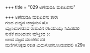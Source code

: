 +++
title = "029 ಅಣೆದುದಹಿ ಮಕುಟವನು"

+++
ಅಣೆದುದಹಿ ಮಕುಟವನು ತಾರಾ   
ಗಣದ ಮಧ್ಯದ ಚಂದ್ರಮನ ಹೊ   
ಯ್ದಣಲೊಳಡಸಿದ ರಾಹುವಿನ ರಹಿಯಾಯ್ತು ನಿಮಿಷದಲಿ  
ಕುಣಿಕೆ ಮುರಿದುದು ಮೌಕ್ತಿಕದ ಕೀ   
ಲಣದ ವಜ್ರದ ಮಾಣಿಕದ ವರ   
ಮಣಿಗಳೊಕ್ಕವು ರಕುತ ಮಿದುಳೊಡಸೂಸಿದಂದದಲಿ      ॥29॥